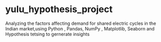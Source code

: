 # yulu_hypothesis_project

Analyzing the factors affecting demand for shared electric cycles in the Indian market,using Python , Pandas, NumPy , Matplotlib, Seaborn and Hypothesis tetsing to gernerate insights
